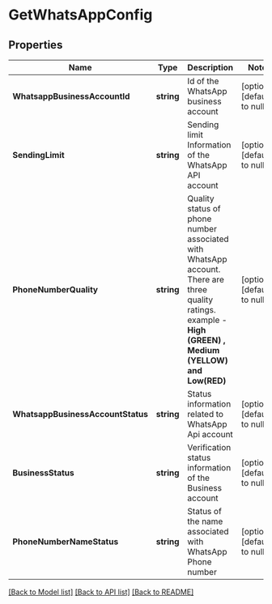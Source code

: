 # GetWhatsAppConfig

## Properties
Name | Type | Description | Notes
------------ | ------------- | ------------- | -------------
**WhatsappBusinessAccountId** | **string** | Id of the WhatsApp business account | [optional] [default to null]
**SendingLimit** | **string** | Sending limit Information of the WhatsApp API account | [optional] [default to null]
**PhoneNumberQuality** | **string** | Quality status of phone number associated with WhatsApp account. There are three quality ratings. example - **High (GREEN) , Medium (YELLOW) and Low(RED)** | [optional] [default to null]
**WhatsappBusinessAccountStatus** | **string** | Status information related to WhatsApp Api account | [optional] [default to null]
**BusinessStatus** | **string** | Verification status information of the Business account | [optional] [default to null]
**PhoneNumberNameStatus** | **string** | Status of the name associated with WhatsApp Phone number | [optional] [default to null]

[[Back to Model list]](../README.md#documentation-for-models) [[Back to API list]](../README.md#documentation-for-api-endpoints) [[Back to README]](../README.md)


